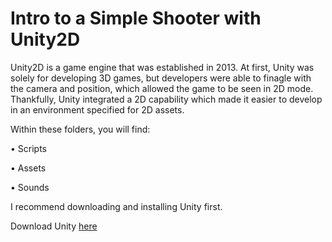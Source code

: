 Intro to a Simple Shooter with Unity2D
======================================

Unity2D is a game engine that was established in 2013. At first, Unity was solely for developing 3D games, but developers were able to finagle with the camera and position, which allowed the game to be seen in 2D mode. Thankfully, Unity integrated a 2D capability which made it easier to develop in an environment specified for 2D assets.

Within these folders, you will find:

•	Scripts

•	Assets

•	Sounds

I recommend downloading and installing Unity first.

Download Unity [here](https://unity3d.com/get-unity/download)
